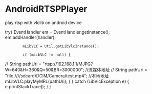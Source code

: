 # AndroidRTSPPlayer
play rtsp with vlclib on android device

try{
            EventHandler em = EventHandler.getInstance();
            em.addHandler(handler);

            mLibVLC = Util.getLibVlcInstance();

            if (mLibVLC != null) {
//              String pathUri = "rtsp://192.168.1.1/MJPG?W=640&H=360&Q=50&BR=3000000";  //流媒体地址
//              String pathUri = "file:////sdcard/DCIM/Camera/test.mp4";   //本地地址
                mLibVLC.playMyMRL(pathUri);
            }
        } catch (LibVlcException e) {
            e.printStackTrace();
        }
    }